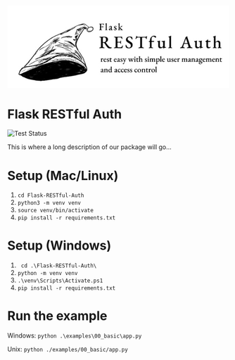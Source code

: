 <p align="center"><img src="docs/img/Flask_RESTful_Auth_full_logo.JPG" width="600px"/></p>

# Flask RESTful Auth

![Test Status](https://github.com/mcqueen256/Flask-RESTful-Auth/actions/workflows/python-package.yml/badge.svg)

This is where a long description of our package will go...

# Setup (Mac/Linux)

1. `cd Flask-RESTful-Auth`
2. `python3 -m venv venv`
3. `source venv/bin/activate`
4. `pip install -r requirements.txt`

# Setup (Windows)

1. ` cd .\Flask-RESTful-Auth\`
2. `python -m venv venv`
3. `.\venv\Scripts\Activate.ps1`
4. `pip install -r requirements.txt`

# Run the example

Windows: `python .\examples\00_basic\app.py`

Unix: `python ./examples/00_basic/app.py`